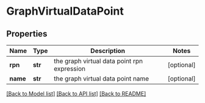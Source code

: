 # GraphVirtualDataPoint

## Properties
Name | Type | Description | Notes
------------ | ------------- | ------------- | -------------
**rpn** | **str** | the graph virtual data point rpn expression | [optional] 
**name** | **str** | the graph virtual data point name | [optional] 

[[Back to Model list]](../README.md#documentation-for-models) [[Back to API list]](../README.md#documentation-for-api-endpoints) [[Back to README]](../README.md)


